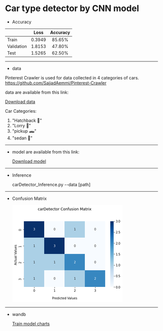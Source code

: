 # Car type detector by CNN model

* Accuracy


|               | Loss  | Accuracy             |
| :----------- | :------: | :-------------: |
 Train         | 0.3949   | 85.65%
 Validation    | 1.8153   | 47.80%
 Test          | 1.5265   | 62.50%
 
 ----------------------------------------------------------------------------------------------------------------
 * data

Pinterest Crawler is used for data collected in 4 categories of cars.
https://github.com/SajjadAemmi/Pinterest-Crawler

 data are available from this link:

   <a id="raw-url" href="https://drive.google.com/drive/folders/1Sx_qltTBGVHJ3F5pfbCesCdBoeQ_zY4Z?usp=sharing">Download data</a>

Car Categories:
1. "Hatchback 🚙"
2. "Lorry 🚛"
3. "pickup 🛻"
4. "sedan 🚗"

 ----------------------------------------------------------------------------------------------------------------
 * model are available from this link:


     <a id="raw-url" href="https://drive.google.com/file/d/14A46sIa6PpfCinJi60H35Re9sodxjenO/view?usp=sharing">Download model</a>
    
 -----------------------------------------------------------------------------------------------------------------
 * Inference
  
  
    carDetector_Inference.py --data [path]
 ------------------------------------------------------------------------------------------------------------------
 
  * Confusion Matrix

    <img src="1.png"/>
 -------------------------------------------------------------------------------------------------------------------
 * wandb
 
   <a id="raw-url" href="https://wandb.ai/fereshteh_ebadi/car%20type%20Detector/runs/3q3d7y29?workspace=user-fereshteh_ebadi">Train model charts</a>
   

 
 
 
